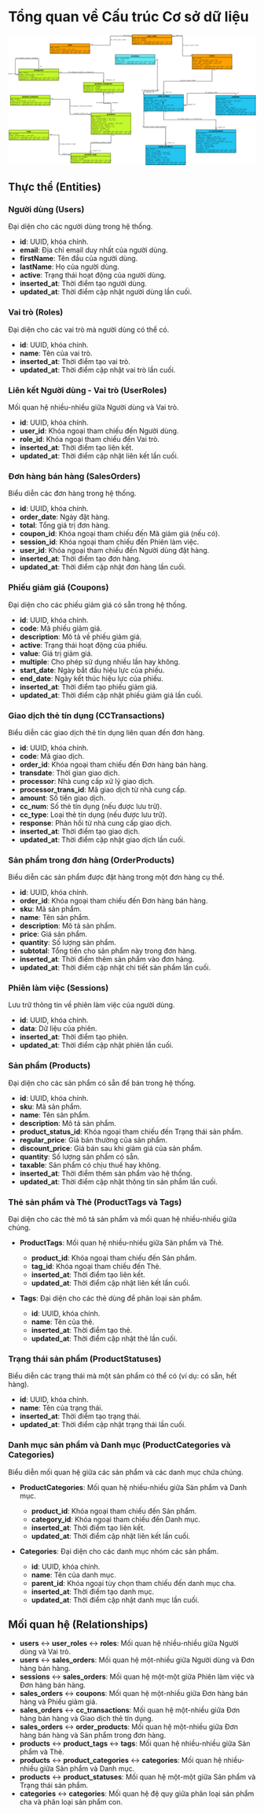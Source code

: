 # Tổng quan về Cấu trúc Cơ sở dữ liệu

![ECommerce Database Diagram](./ECommerceDB.png)

## Thực thể (Entities)

### Người dùng (Users)

Đại diện cho các người dùng trong hệ thống.

- **id**: UUID, khóa chính.
- **email**: Địa chỉ email duy nhất của người dùng.
- **firstName**: Tên đầu của người dùng.
- **lastName**: Họ của người dùng.
- **active**: Trạng thái hoạt động của người dùng.
- **inserted_at**: Thời điểm tạo người dùng.
- **updated_at**: Thời điểm cập nhật người dùng lần cuối.

### Vai trò (Roles)

Đại diện cho các vai trò mà người dùng có thể có.

- **id**: UUID, khóa chính.
- **name**: Tên của vai trò.
- **inserted_at**: Thời điểm tạo vai trò.
- **updated_at**: Thời điểm cập nhật vai trò lần cuối.

### Liên kết Người dùng - Vai trò (UserRoles)

Mối quan hệ nhiều-nhiều giữa Người dùng và Vai trò.

- **id**: UUID, khóa chính.
- **user_id**: Khóa ngoại tham chiếu đến Người dùng.
- **role_id**: Khóa ngoại tham chiếu đến Vai trò.
- **inserted_at**: Thời điểm tạo liên kết.
- **updated_at**: Thời điểm cập nhật liên kết lần cuối.

### Đơn hàng bán hàng (SalesOrders)

Biểu diễn các đơn hàng trong hệ thống.

- **id**: UUID, khóa chính.
- **order_date**: Ngày đặt hàng.
- **total**: Tổng giá trị đơn hàng.
- **coupon_id**: Khóa ngoại tham chiếu đến Mã giảm giá (nếu có).
- **session_id**: Khóa ngoại tham chiếu đến Phiên làm việc.
- **user_id**: Khóa ngoại tham chiếu đến Người dùng đặt hàng.
- **inserted_at**: Thời điểm tạo đơn hàng.
- **updated_at**: Thời điểm cập nhật đơn hàng lần cuối.

### Phiếu giảm giá (Coupons)

Đại diện cho các phiếu giảm giá có sẵn trong hệ thống.

- **id**: UUID, khóa chính.
- **code**: Mã phiếu giảm giá.
- **description**: Mô tả về phiếu giảm giá.
- **active**: Trạng thái hoạt động của phiếu.
- **value**: Giá trị giảm giá.
- **multiple**: Cho phép sử dụng nhiều lần hay không.
- **start_date**: Ngày bắt đầu hiệu lực của phiếu.
- **end_date**: Ngày kết thúc hiệu lực của phiếu.
- **inserted_at**: Thời điểm tạo phiếu giảm giá.
- **updated_at**: Thời điểm cập nhật phiếu giảm giá lần cuối.

### Giao dịch thẻ tín dụng (CCTransactions)

Biểu diễn các giao dịch thẻ tín dụng liên quan đến đơn hàng.

- **id**: UUID, khóa chính.
- **code**: Mã giao dịch.
- **order_id**: Khóa ngoại tham chiếu đến Đơn hàng bán hàng.
- **transdate**: Thời gian giao dịch.
- **processor**: Nhà cung cấp xử lý giao dịch.
- **processor_trans_id**: Mã giao dịch từ nhà cung cấp.
- **amount**: Số tiền giao dịch.
- **cc_num**: Số thẻ tín dụng (nếu được lưu trữ).
- **cc_type**: Loại thẻ tín dụng (nếu được lưu trữ).
- **response**: Phản hồi từ nhà cung cấp giao dịch.
- **inserted_at**: Thời điểm tạo giao dịch.
- **updated_at**: Thời điểm cập nhật giao dịch lần cuối.

### Sản phẩm trong đơn hàng (OrderProducts)

Biểu diễn các sản phẩm được đặt hàng trong một đơn hàng cụ thể.

- **id**: UUID, khóa chính.
- **order_id**: Khóa ngoại tham chiếu đến Đơn hàng bán hàng.
- **sku**: Mã sản phẩm.
- **name**: Tên sản phẩm.
- **description**: Mô tả sản phẩm.
- **price**: Giá sản phẩm.
- **quantity**: Số lượng sản phẩm.
- **subtotal**: Tổng tiền cho sản phẩm này trong đơn hàng.
- **inserted_at**: Thời điểm thêm sản phẩm vào đơn hàng.
- **updated_at**: Thời điểm cập nhật chi tiết sản phẩm lần cuối.

### Phiên làm việc (Sessions)

Lưu trữ thông tin về phiên làm việc của người dùng.

- **id**: UUID, khóa chính.
- **data**: Dữ liệu của phiên.
- **inserted_at**: Thời điểm tạo phiên.
- **updated_at**: Thời điểm cập nhật phiên lần cuối.

### Sản phẩm (Products)

Đại diện cho các sản phẩm có sẵn để bán trong hệ thống.

- **id**: UUID, khóa chính.
- **sku**: Mã sản phẩm.
- **name**: Tên sản phẩm.
- **description**: Mô tả sản phẩm.
- **product_status_id**: Khóa ngoại tham chiếu đến Trạng thái sản phẩm.
- **regular_price**: Giá bán thường của sản phẩm.
- **discount_price**: Giá bán sau khi giảm giá của sản phẩm.
- **quantity**: Số lượng sản phẩm có sẵn.
- **taxable**: Sản phẩm có chịu thuế hay không.
- **inserted_at**: Thời điểm thêm sản phẩm vào hệ thống.
- **updated_at**: Thời điểm cập nhật thông tin sản phẩm lần cuối.

### Thẻ sản phẩm và Thẻ (ProductTags và Tags)

Đại diện cho các thẻ mô tả sản phẩm và mối quan hệ nhiều-nhiều giữa chúng.

- **ProductTags**: Mối quan hệ nhiều-nhiều giữa Sản phẩm và Thẻ.

  - **product_id**: Khóa ngoại tham chiếu đến Sản phẩm.
  - **tag_id**: Khóa ngoại tham chiếu đến Thẻ.
  - **inserted_at**: Thời điểm tạo liên kết.
  - **updated_at**: Thời điểm cập nhật liên kết lần cuối.

- **Tags**: Đại diện cho các thẻ dùng để phân loại sản phẩm.
  - **id**: UUID, khóa chính.
  - **name**: Tên của thẻ.
  - **inserted_at**: Thời điểm tạo thẻ.
  - **updated_at**: Thời điểm cập nhật thẻ lần cuối.

### Trạng thái sản phẩm (ProductStatuses)

Biểu diễn các trạng thái mà một sản phẩm có thể có (ví dụ: có sẵn, hết hàng).

- **id**: UUID, khóa chính.
- **name**: Tên của trạng thái.
- **inserted_at**: Thời điểm tạo trạng thái.
- **updated_at**: Thời điểm cập nhật trạng thái lần cuối.

### Danh mục sản phẩm và Danh mục (ProductCategories và Categories)

Biểu diễn mối quan hệ giữa các sản phẩm và các danh mục chứa chúng.

- **ProductCategories**: Mối quan hệ nhiều-nhiều giữa Sản phẩm và Danh mục.

  - **product_id**: Khóa ngoại tham chiếu đến Sản phẩm.
  - **category_id**: Khóa ngoại tham chiếu đến Danh mục.
  - **inserted_at**: Thời điểm tạo liên kết.
  - **updated_at**: Thời điểm cập nhật liên kết lần cuối.

- **Categories**: Đại diện cho các danh mục nhóm các sản phẩm.
  - **id**: UUID, khóa chính.
  - **name**: Tên của danh mục.
  - **parent_id**: Khóa ngoại tùy chọn tham chiếu đến danh mục cha.
  - **inserted_at**: Thời điểm tạo danh mục.
  - **updated_at**: Thời điểm cập nhật danh mục lần cuối.

## Mối quan hệ (Relationships)

- **users** <-> **user_roles** <-> **roles**: Mối quan hệ nhiều-nhiều giữa Người dùng và Vai trò.
- **users** <-> **sales_orders**: Mối quan hệ một-nhiều giữa Người dùng và Đơn hàng bán hàng.
- **sessions** <-> **sales_orders**: Mối quan hệ một-một giữa Phiên làm việc và Đơn hàng bán hàng.
- **sales_orders** <-> **coupons**: Mối quan hệ một-nhiều giữa Đơn hàng bán hàng và Phiếu giảm giá.
- **sales_orders** <-> **cc_transactions**: Mối quan hệ một-nhiều giữa Đơn hàng bán hàng và Giao dịch thẻ tín dụng.
- **sales_orders** <-> **order_products**: Mối quan hệ một-nhiều giữa Đơn hàng bán hàng và Sản phẩm trong đơn hàng.
- **products** <-> **product_tags** <-> **tags**: Mối quan hệ nhiều-nhiều giữa Sản phẩm và Thẻ.
- **products** <-> **product_categories** <-> **categories**: Mối quan hệ nhiều-nhiều giữa Sản phẩm và Danh mục.
- **products** <-> **product_statuses**: Mối quan hệ một-một giữa Sản phẩm và Trạng thái sản phẩm.
- **categories** <-> **categories**: Mối quan hệ đệ quy giữa phân loại sản phẩm cha và phân loại sản phẩm con.
